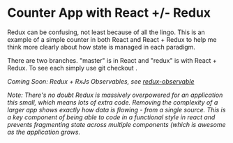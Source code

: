 # Counter App with React +/- Redux

Redux can be confusing, not least because of all the lingo. 
This is an example of a simple counter in both React and React + Redux to help me think more clearly about how state is managed in each paradigm. 

There are two branches. "master" is in React and "redux" is with React + Redux. To see each simply use git checkout <NAME>.

_Coming Soon: Redux + RxJs Observables, see [redux-observable](https://redux-observable.js.org/)_

*Note: There's no doubt Redux is massively overpowered for an application this small, which means lots of extra code. Removing the complexity of a larger app shows exactly how data is flowing - from a single source. This is a key component of being able to code in a functional style in react and prevents fragmenting state across multiple components (which is awesome as the application grows.*
